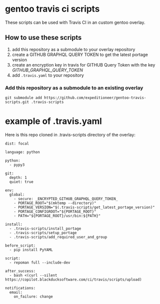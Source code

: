 # gentoo travis ci scripts

These scripts can be used with Travis CI in an custom gentoo overlay.

## How to use these scripts

1. add this repository as a submodule to your overlay repository
2. create a GITHUB GRAPHQL QUERY TOKEN to get the latest portage version
3. create an encryption key in travis for GITHUB Query Token with the key _GITHUB_GRAPHQL_QUERY_TOKEN_
4. add `.travis.yaml` to your repository

### Add this repository as a submodule to an existing overlay

`git submodule add https://github.com/expeditioneer/gentoo-travis-scripts.git .travis-scripts`

# example of .travis.yaml
Here is this repo cloned in .travis-scripts directory of the overlay:
 
```shell script
dist: focal

language: python

python:
  - pypy3

git:
  depth: 1
  quiet: true

env:
  global:
    - secure: _ENCRYPTED_GITHUB_GRAPHQL_QUERY_TOKEN_
    - PORTAGE_ROOT="$(mktemp --directory)"
    - PORTAGE_VERSION="$(.travis-scripts/get_latest_portage_version)"
    - PORTAGE_CONFIGROOT="${PORTAGE_ROOT}"
    - PATH="${PORTAGE_ROOT}/usr/bin:${PATH}"

install:
  - .travis-scripts/install_portage
  - .travis-scripts/setup_portage
  - .travis-scripts/add_required_user_and_group

before_script:
  - pip install PyYAML

script:
  - repoman full --include-dev

after_success:
  - bash <(curl --silent https://copilot.blackducksoftware.com/ci/travis/scripts/upload)

notifications:
  email:
    on_failure: change
```